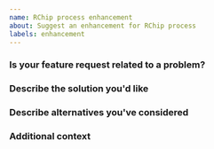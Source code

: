 ```yaml
---
name: RChip process enhancement
about: Suggest an enhancement for RChip process
labels: enhancement
---
```


<!-- Please answer these questions before submitting your suggestion. -->

### Is your feature request related to a problem?
<!-- A clear and concise description of what the problem is. Ex. I'm always frustrated when [...] -->

### Describe the solution you'd like
<!-- A clear and concise description of what you want to happen. -->

### Describe alternatives you've considered
<!-- A clear and concise description of any alternative solutions or features you've considered. -->

### Additional context
<!-- Add any other context about the feature request here. -->
